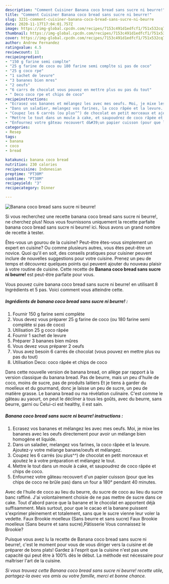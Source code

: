 ```yaml
---
description: "Comment Cuisiner Banana coco bread sans sucre ni beurre!"
title: "Comment Cuisiner Banana coco bread sans sucre ni beurre!"
slug: 3231-comment-cuisiner-banana-coco-bread-sans-sucre-ni-beurre
date: 2020-11-17T17:04:01.757Z
image: https://img-global.cpcdn.com/recipes/7153c491d1edfcf1/751x532cq70/banana-coco-bread-sans-sucre-ni-beurre-photo-principale-de-la-recette.jpg
thumbnail: https://img-global.cpcdn.com/recipes/7153c491d1edfcf1/751x532cq70/banana-coco-bread-sans-sucre-ni-beurre-photo-principale-de-la-recette.jpg
cover: https://img-global.cpcdn.com/recipes/7153c491d1edfcf1/751x532cq70/banana-coco-bread-sans-sucre-ni-beurre-photo-principale-de-la-recette.jpg
author: Andrew Fernandez
ratingvalue: 4.5
reviewcount: 11
recipeingredient:
- "150 g farine semi complte"
- "25 g farine de coco ou 180 farine semi complte si pas de coco"
- "25 g coco rpe"
- "1 sachet de levure"
- "3 bananes bien mres"
- "2 oeufs"
- "6 carrs de chocolat vous pouvez en mettre plus ou pas du tout"
- " Deco coco rpe et chips de coco"
recipeinstructions:
- "Ecrasez vos bananes et mélangez les avec mes oeufs. Moi, je mixe les bananes avec les oeufs directement pour avoir un mélange bien homogène et liquide."
- "Dans un saladier, melangez vos farines, la coco râpée et la levure. Ajoutez-y votre mélange banane/oeufs et mélangez."
- "Coupez les 6 carrés (ou plus^^) de chocolat en petit morceaux et ajoutez le à votre préparation et mélangez le tout."
- "Mettre le tout dans un moule à cake, et saupoudrez de coco râpée et chips de coco."
- "Enfournez votre gâteau recouvert d&#39;un papier cuisson (pour que les chips de coco ne brûle pas) dans un four a 180° pendant 40 minutes."
categories:
- Resep
tags:
- banana
- coco
- bread

katakunci: banana coco bread 
nutrition: 230 calories
recipecuisine: Indonesian
preptime: "PT30M"
cooktime: "PT30M"
recipeyield: "3"
recipecategory: Dinner

---
```



![Banana coco bread sans sucre ni beurre!](https://img-global.cpcdn.com/recipes/7153c491d1edfcf1/751x532cq70/banana-coco-bread-sans-sucre-ni-beurre-photo-principale-de-la-recette.jpg)

Si vous recherchez une recette banana coco bread sans sucre ni beurre!, ne cherchez plus! Nous vous fournissons uniquement la recette parfaite banana coco bread sans sucre ni beurre! ici. Nous avons un grand nombre de recette à tester.

Êtes-vous un gourou de la cuisine? Peut-être êtes-vous simplement un expert en cuisine? Ou comme plusieurs autres, vous êtes peut-être un novice. Quoi qu'il en soit, des conseils pratiques pour cuisiner peuvent inclure de nouvelles suggestions pour votre cuisine. Prenez un peu de temps et découvrez quelques points qui peuvent ajouter du nouveau plaisir à votre routine de cuisine. Cette recette de <strong> Banana coco bread sans sucre ni beurre! </strong> est peut-être parfaite pour vous.

<!--inarticleads1-->

Vous pouvez cuire banana coco bread sans sucre ni beurre! en utilisant 8 Ingrédients et 5 pas. Voici comment vous atteindre cette.

##### Ingrédients de banana coco bread sans sucre ni beurre! :

1. Fournir 150 g farine semi complète
1. Vous devez vous préparer 25 g farine de coco (ou 180 farine semi complète si pas de coco)
1. Utilisation 25 g coco râpée
1. Fournir 1 sachet de levure
1. Préparer 3 bananes bien mûres
1. Vous devez vous préparer 2 oeufs
1. Vous avez besoin 6 carrés de chocolat (vous pouvez en mettre plus ou pas du tout)
1. Utilisation  Deco: coco râpée et chips de coco


Dans cette nouvelle version de banana bread, on allège par rapport à la version classique du banana bread. Pas de beurre, mais un peu d&#39;huile de coco, moins de sucre, pas de produits laitiers Et je tiens à garder du moelleux et du gourmand, donc je laisse un peu de sucre, un peu de matière grasse. Le banana bread ou ma révélation culinaire. C&#39;est comme le gâteau au yaourt, on peut le décliner à tous les goûts, avec du beurre, sans beurre, garni ou Celui-ci est healthy, il est sain. 

<!--inarticleads2-->

##### Banana coco bread sans sucre ni beurre! instructions :

1. Ecrasez vos bananes et mélangez les avec mes oeufs. Moi, je mixe les bananes avec les oeufs directement pour avoir un mélange bien homogène et liquide.
1. Dans un saladier, melangez vos farines, la coco râpée et la levure. Ajoutez-y votre mélange banane/oeufs et mélangez.
1. Coupez les 6 carrés (ou plus^^) de chocolat en petit morceaux et ajoutez le à votre préparation et mélangez le tout.
1. Mettre le tout dans un moule à cake, et saupoudrez de coco râpée et chips de coco.
1. Enfournez votre gâteau recouvert d&#39;un papier cuisson (pour que les chips de coco ne brûle pas) dans un four a 180° pendant 40 minutes.


Avec de l&#39;huile de coco au lieu du beurre, du sucre de coco au lieu du sucre banc raffiné. J&#39;ai volontairement choisie de ne pas mettre de sucre dans ce cake. Tout d&#39;abord parce que la banane et le chocolat en apportent déjà suffisamment. Mais surtout, pour que le cacao et la banane puissent s&#39;exprimer pleinement et totalement, sans que le sucre vienne leur voler la vedette. Faux Brookie moelleux (Sans beurre et sans sucre) Faux Brookie moelleux (Sans beurre et sans sucre),Pâtisserie Vous connaissez le Brookie? 

<!--inarticleads1-->

<p>
Puisque vous avez lu la recette de Banana coco bread sans sucre ni beurre!, c'est le moment pour vous de vous diriger vers la cuisine et de préparer de bons plats! Gardez à l'esprit que la cuisine n'est pas une capacité qui peut être à 100% dès le début. La méthode est nécessaire pour maîtriser l'art de la cuisine.
</p>

<p>
<i>Si vous trouvez cette Banana coco bread sans sucre ni beurre! recette utile, partagez-la avec vos amis ou votre famille, merci et bonne chance.</i>
</p>

